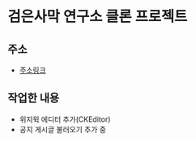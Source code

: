 # 검은사막 연구소 클론 프로젝트

## 주소

- [주소링크](https://github.com/ddock4you/clone-blackdesert-lab)

## 작업한 내용

- 위지윅 에디터 추가(CKEditor)
- 공지 게시글 불러오기 추가 중
